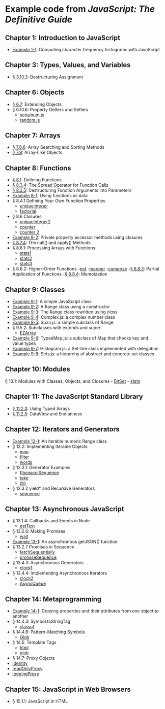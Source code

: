 # Example code from _JavaScript: The Definitive Guide_

## Chapter 1: Introduction to JavaScript
- [Example 1-1](ch01/charfreq.js): Computing character frequency histograms with JavaScript

## Chapter 3: Types, Values, and Variables

- [§ 3.10.3](ch03/destructuring.js): Destructuring Assignment

## Chapter 6: Objects

- [§ 6.7](ch06/merge.js): Extending Objects
- § 6.10.6: Property Getters and Setters
    - [serialnum.js](ch06/serialnum.js)
    - [random.js](ch06/random.js)

## Chapter 7: Arrays

- [§ 7.8.6](ch07/findall.js): Array Searching and Sorting Methods
- [§ 7.9](ch07/isArrayLike.js): Array-Like Objects

## Chapter 8: Functions

- [§ 8.1](ch08/example_functions.js): Defining Functions
- [§ 8.3.4](ch08/timed.js): The Spread Operator for Function Calls
- [§ 8.3.5](ch08/arraycopy.js): Destructuring Function Arguments into Parameters
- [Example 8-1](ch08/operators.js): Using functions as data
- § 8.4.1 Defining Your Own Function Properties
    - [uniqueInteger](ch08/uniqueInteger.js)
    - [factorial](ch08/factorial.js)
- § 8.6 Closures
    - [uniqueInteger2](ch08/uniqueInteger2.js)
    - [counter](ch08/counter.js)
    - [counter 2](ch08/counter2.js)
- [Example 8-2](ch08/addPrivateProperty.js): Private property accessor methods using closures
- [§ 8.7.4](ch08/trace.js): The call() and apply() Methods
- § 8.8.1: Processing Arrays with Functions
    - [stats1](ch08/stats1.js)
    - [stats2](ch08/stats2.js)
    - [stats3](ch08/stats3.js)
- § 8.8.2: Higher-Order Functions
    -[not](ch08/not.js)
    -[mapper](ch08/mapper.js)
    -[compose](ch08/compose.js)
-[§ 8.8.3](ch08/partial.js): Partial Application of Functions
-[§ 8.8.4](ch08/memoize.js): Memoization

## Chapter 9: Classes

- [Example 9-1](ch09/range1.js): A simple JavaScript class
- [Example 9-2](ch09/range2.js): A Range class using a constructor
- [Example 9-3](ch09/range3.js): The Range class rewritten using _class_
- [Example 9-4](ch09/Complex.js): Complex.js: a complex number class
- [Example 9-5](ch09/Span.js): Span.js: a simple subclass of Range
- § 9.5.2: Subclasses with extends and super
    - [EZArray](ch09/EZArray.js)
- [Example 9-6](ch09/TypedMap.js): TypedMap.js: a subclass of Map that checks key and value types
- [Example 9-7](ch09/Histogram.js): Histogram.js: a Set-like class implemented with delegation
- [Example 9-8](ch09/Sets.js): Sets.js: a hierarchy of abstract and concrete set classes

## Chapter 10: Modules

§ 10.1: Modules with Classes, Objects, and Closures
    - [BitSet](ch10/BitSet.js)
    - [stats](ch10/stats.js)

## Chapter 11: The JavaScript Standard Library

- [§ 11.2.3](ch11/sieve.js): Using Typed Arrays
- [§ 11.2.5](ch11/littleEndian.js): DataView and Endianness

## Chapter 12: Iterators and Generators

- [Example 12-1](ch12/Range.js): An iterable numeric Range class
- § 12.2: Implementing Iterable Objects
    - [map](ch12/map.js)
    - [filter](ch12/filter.js)
    - [words](ch12/words.js)
- § 12.3.1: Generator Examples
    - [fibonacciSequence](ch12/fibonacciSequence.js)
    - [take](ch12/take.js)
    - [zip](ch12/zip.js)
- § 12.3.2 yield* and Recursive Generators
    - [sequence](ch12/sequence.js)

## Chapter 13: Asynchronous JavaScript

- § 13.1.4: Callbacks and Events in Node
    - [getText](ch13/getText.js)
- § 13.2.6: Making Promises
    - [wait](ch13/wait.js)
- [Example 13-1](ch13/getJSON.js): An asynchronous getJSON() function
- § 13.2.7 Promises in Sequence
    - [fetchSequentially](ch13/fetchSequentially.js)
    - [promiseSequence](ch13/promiseSequence.js)
- § 13.4.3: Asynchronous Generators
    - [clock1](ch13/clock1.js)
- § 13.4.4:  Implementing Asynchronous Iterators
    - [clock2](ch13/clock2.js)
    - [AsyncQueue](ch13/AsyncQueue.js)

## Chapter 14: Metaprogramming

- [Example 14-1](ch14/assignDescriptors.js): Copying properties and their attributes from one object to another
- § 14.4.3: Symbol.toStringTag
    - [classof](ch14/classof.js)
- § 14.4.6: Pattern-Matching Symbols
    - [Glob](ch14/Glob.js)
- § 14.5: Template Tags
    - [html](ch14/html.js)
    - [glob](ch14/globtag.js)
- § 14.7: Proxy Objects
 - [identity](ch14/identity.js)
 - [readOnlyProxy](ch14/readOnlyProxy.js)
 - [loggingProxy](ch14/loggingProxy.js)

## Chapter 15: JavaScript in Web Browsers

- § 15.1.1: JavaScript in HTML <script> Tags
    - [digital clock](ch15/digital_clock.html)
    - [importScript](ch15/importScript.js)
- § 15.2.2: Registering Event Handlers
    - [onload](ch15/onload.js)
- § 15.3.2: Document Structure and Traversal
    - [traverse](ch15/traverse.js)
    - [textContent](ch15/textContent.js)
- [Example 15-1](ch15/TOC.js): Generating a table of contents with the DOM API
- § 15.4.4: Scripting Stylesheets
    - [setTheme](ch15/setTheme.js)
- [Example 15-2](ch15/inline-circle.js): The <inline-circle> custom element
- [Example 15-3](ch15/search-box.js): Implementing a web component
- § 15.7.1: SVG in HTML
    - [clock face](ch15/clock.html)
- § 15.7.2: Scripting SVG
    - [clock motion](ch15/clock.js)
- [Example 15-4](ch15/pieChart.js): Drawing a pie chart with JavaScript and SVG
- [Example 15-5](ch15/polygons.js): Regular polygons with moveTo(), lineTo(), and closePath()
- [Example 15-6](ch15/curves.js): Adding curves to a path
- § 15.8.5: Coordinate System Transforms
    - [shear() and rotateAbout()](ch15/transforms.js)
- [Example 15-7](ch15/koch.js): A Koch snowflake with transformations
- [§ 15.8.6](ch15/clip.js): Clipping
- [Example 15-8](ch15/smear.js): Motion blur with ImageData
- [§ 15.9.2](ch15/webaudio.js): The WebAudio API
- [Example 15-9](ch15/guessinggame.html): History management with pushState()
- § 15.11.1: fetch()
    - [error handling](ch15/fetchWithErrorHandling.js)
    - [request parameters](ch15/settingRequestParameters.js)
    - [request headers](ch15/settingRequestHeaders.js)
    - [file upload](ch15/uploadCanvasImage.js)
    - [with timeout](ch15/fetchWithTimeout.js)
- [Example 15-10](ch15/streamBody.js): Streaming the response body from a fetch() request
- [Example 15-11](ch15/chatClient.html): A simple chat client using EventSource
- [Example 15-12](ch15/chatServer.js): A Server Sent Events chat server
- § 15.12.2: Cookies
    -[getCookies](ch15/getCookies.js)
    -[setCookie](ch15/setCookie.js)
- [Example 15-13](ch15/zipcodeDatabase.js): A IndexedDB database of US postal codes
    -[zipcode data](ch15/zipcodes.json)
- [Example 15-14](ch15/mandelbrotWorker.js): Worker code for computing regions of the Mandelbrot set
- [Example 15-15](ch15/mandelbrot.js): A web application for displaying and exploring the Mandelbrot set
    -[mandelbrot.html](ch15/mandelbrot.html)

## Chapter 16: Server-Side JavaScript with Node

- § 16.2: Node Is Asynchronous by Default
    - [readConfigFile](ch16/readConfigFile.js)
    - [readConfigFile2](ch16/readConfigFile2.js)
    - [readConfigFile3](ch16/readConfigFile3.js)
    - [readConfigFileSync](ch16/readConfigFileSync.js)
- § 16.5.1: Pipes
    - [pipe](ch16/pipe.js)
    - [gzip](ch16/gzip.js)
    - [grep](ch16/grep.js)
- § 16.5.2: Asynchronous Iteration
    - [asyncgrep](ch16/asyncgrep.js)
- § 16.5.3: Writing to Streams and Handling Backpressure
    - [write](ch16/write.js)
    - [copy](ch16/copy.js)
- § 16.5.4: Reading Streams with Events
    - [copyfile](ch16/copyfile.js)
    - [hash](ch16/hash.js)
- § 16.7.6: Working with Directories
    - [listDirectory](ch16/listDirectory.js)
- § 16.8 HTTP: Clients and Servers
    - [postJSON](ch16/postJSON.js)
    - [staticHTTPServer](ch16/staticHTTPServer.js)
- § 16.9: Non-HTTP Network Servers and Clients
    - [knockKnockServer](ch16/knockKnockServer.js)
    - [knockKnockClient](ch16/knockKnockClient.js)
- § 16.10.2: exec() and execFile()
    - [parallelExec](ch16/parallelExec.js)
- § 16.10.4: fork()
    - [parent](ch16/parent.js)
    - [child](ch16/child.js)
- § 16.11.1: Creating Workers and Passing Messages
    - [splines](ch16/splines.js)
- § 16.11.5: Sharing Typed Arrays Between Threads
    - [incorrect parallel increment](ch16/parallelIncrement.js)
    - [atomic increment](ch16/atomicIncrement.js)
